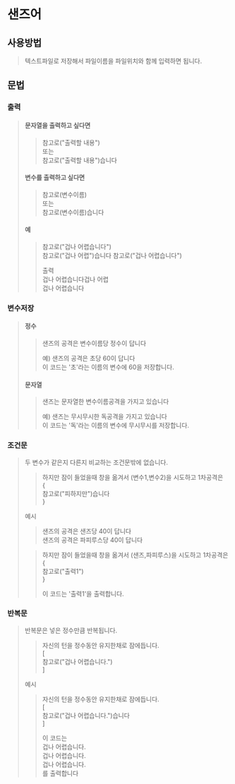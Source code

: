 샌즈어
==
## 사용방법
>텍스트파일로 저장해서 파일이름을 파일위치와 함께 입력하면 됩니다.  

## 문법
### 출력
>#### 문자열을 출력하고 싶다면
>>참고로("출력할 내용")  
>>또는  
>>참고로("출력할 내용")습니다 
>  
>#### 변수를 출력하고 싶다면 
>>참고로(변수이름)  
>>또는  
>>참고로(변수이름)습니다
>#### 예
>>참고로("겁나 어렵습니다")  
>>참고로("겁나 어렵")습니다
>>참고로("겁나 어렵습니다")
>>
>>출력  
>>겁나 어렵습니다겁나 어렵  
>>겁나 어렵습니다


### 변수저장
> #### 정수
>> 샌즈의 공격은 변수이름당 정수이 답니다
>> 
>> 예) 샌즈의 공격은 초당 60이 답니다  
>> 이 코드는 '초'라는 이름의 변수에 60을 저장합니다.
> #### 문자열
>> 샌즈는 문자열한 변수이름공격을 가지고 있습니다
>> 
>> 예) 샌즈는 무시무시한 독공격을 가지고 있습니다  
>> 이 코드는 '독'라는 이름의 변수에 무시무시를 저장합니다.


### 조건문
>두 변수가 같은지 다른지 비교하는 조건문밖에 없습니다.  
>>하지만 잠이 들었을때 창을 옮겨서 (변수1,변수2)을 시도하고 1차공격은  
>>{  
>>참고로("피하지만")습니다  
>>}  
>  
>예시
>>샌즈의 공격은 샌즈당 40이 답니다  
>>샌즈의 공격은 파피루스당 40이 답니다  
>   
>>하지만 잠이 들었을때 창을 옮겨서 (샌즈,파피루스)을 시도하고 1차공격은  
>>{  
>> 참고로("출력1")  
>>}  
>>  
>>이 코드는 '출력1'을 출력합니다.


### 반복문
> 반복문은 넣은 정수만큼 반복됩니다.
>>자신의 턴을 정수동안 유지한채로 잠에듭니다.  
>>[  
>>참고로("겁나 어렵습니다.")  
>>]
>
>예시
>>자신의 턴을 정수동안 유지한채로 잠에듭니다.  
>>[  
>>참고로("겁나 어렵습니다.")습니다  
>>]  
>>  
>>이 코드는  
>>겁나 어렵습니다.  
>>겁나 어렵습니다.  
>>겁나 어렵습니다.  
>>를 출력합니다